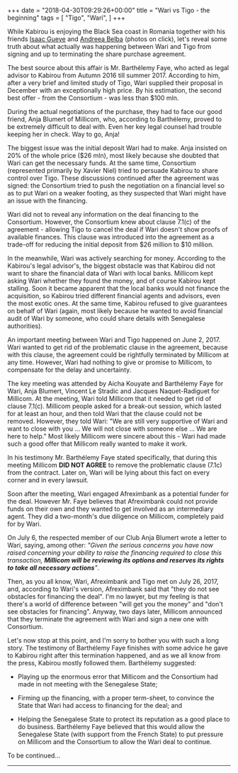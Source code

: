 +++
date = "2018-04-30T09:29:26+00:00"
title = "Wari vs Tigo - the beginning"
tags = [
    "Tigo",
    "Wari",
]
+++

While Kabirou is enjoying the Black Sea coast in Romania together with his friends [Isaac Gueye](https://res.cloudinary.com/vincentstradic/image/upload/v1524667135/post10/post10_pic2.jpg) and [Andreea Belba](https://res.cloudinary.com/vincentstradic/image/upload/v1524667135/post10/post10_pic1.jpg) (photos on click), let's reveal some truth about what actually was happening between Wari and Tigo from signing and up to terminating the share purchase agreement.
<!--more-->
The best source about this affair is Mr. Barthélemy Faye, who acted as legal advisor to Kabirou from Autumn 2016 till summer 2017. According to him, after a very brief and limited study of Tigo, Wari supplied their proposal in December with an exceptionally high price. By his estimation, the second best offer - from the Consortium - was less than $100 mln.

During the actual negotiations of the purchase, they had to face our good friend, Anja Blumert of Millicom, who, according to Barthélemy, proved to be  extremely difficult to deal with. Even her key legal counsel had trouble keeping her in check. Way to go, Anja!

The biggest issue was the initial deposit Wari had to make. Anja insisted on 20% of the whole price ($26 mln), most likely because she doubted that Wari can get the necessary funds. At the same time, Consortium (represented primarily by Xavier Niel) tried to persuade Kabirou to share control over Tigo. These discussions continued after the agreement was signed: the Consortium tried to push the negotiation on a financial level so as to put Wari on a weaker footing, as they suspected that Wari might have an issue with the financing.

Wari did not to reveal any information on the deal financing to the Consortium. However, the Consortium knew about clause 7.1(c) of the agreement - allowing Tigo to cancel the deal if Wari doesn't show proofs of available finances. This clause was introduced into the agreement as a trade-off for reducing the initial deposit from $26 million to $10 million.

In the meanwhile, Wari was actively searching for money. According to the Kabirou's legal advisor's, the biggest obstacle was that Kabirou did not want to share the financial data of Wari with local banks. Millicom kept asking Wari whether they found the money, and of course Kabirou kept stalling. Soon it became apparent that the local banks would not finance the acquisition, so Kabirou tried different financial agents and advisors, even the most exotic ones. At the same time, Kabirou refused to give guarantees on behalf of Wari (again, most likely because he wanted to avoid financial audit of Wari by someone, who could share details with Senegalese authorities).

An important meeting between Wari and Tigo happened on June 2, 2017. Wari wanted to get rid of the problematic clause in the agreement, because with this clause, the agreement could be rightfully terminated by Millicom at any time. However, Wari had nothing to give or promise to Millicom, to compensate for the delay and uncertainty.

The key meeting was attended by Aicha Kouyate and Barthélemy Faye for Wari, Anja Blumert, Vincent Le Stradic and Jacques Naquet-Radiguet for Millicom. At the meeting, Wari told Millicom that it needed to get rid of clause 7.1(c). Millicom people asked for a break-out session, which lasted for at least an hour, and then told Wari that the clause could not be removed. However, they told Wari:  "We are still very supportive of Wari and want to close with you …  We will not close with someone else …  We are here to help."  Most likely Millicom were sincere about this - Wari had made such a good offer that Millicom really wanted to make it work.

In his testimony Mr. Barthélemy Faye stated specifically, that during this meeting Millicom **DID NOT AGREE** to remove the problematic clause (7.1c) from the contract. Later on, Wari will be lying about this fact on every corner and in every lawsuit.

Soon after the meeting, Wari engaged Afreximbank as a potential funder for the deal. However Mr. Faye believes that Afreximbank could not provide funds on their own and they wanted to get involved as an intermediary agent. They did a two-month's due diligence on Millicom, completely paid for by Wari.

On July 6, the respected member of our Club Anja Blumert wrote a letter to Wari, saying, among other:
_"Given the serious concerns you have now raised concerning your ability to raise the financing required to close this transaction, **Millicom will be reviewing its options and reserves its rights to take all necessary actions**"_.

Then, as you all know, Wari, Afreximbank and Tigo met on July 26, 2017, and, according to Wari's version, Afreximbank said that "they do not see obstacles for financing the deal". I'm no lawyer, but my feeling is that there's a world of difference between "will get you the money" and "don't see obstacles for financing". Anyway, two days later, Millicom announced that they terminate the agreement with Wari and sign a new one with Consortium.

Let's now stop at this point, and I'm sorry to bother you with such a long story. The testimony of Barthélemy Faye finishes with some advice he gave to Kabirou right after this termination happened, and as we all know from the press, Kabirou mostly followed them. Barthélemy suggested:

- Playing up the enormous error that Millicom and the Consortium had made in not meeting with the Senegalese State;

- Firming up the financing, with a proper term-sheet, to convince the State that Wari had access to financing for the deal; and

- Helping the Senegalese State to protect its reputation as a good place to do business.
Barthélemy Faye believed that this would allow the Senegalese State (with support from the French State) to put pressure on Millicom and the Consortium to allow the Wari deal to continue.

To be continued...

<hr>
